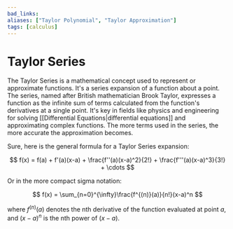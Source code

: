 ```yaml
---
bad_links: 
aliases: ["Taylor Polynomial", "Taylor Approximation"]
tags: [calculus]
---
```

# Taylor Series

The Taylor Series is a mathematical concept used to represent or approximate functions. It's a series expansion of a function about a point. The series, named after British mathematician Brook Taylor, expresses a function as the infinite sum of terms calculated from the function's derivatives at a single point. It's key in fields like physics and engineering for solving [[Differential Equations|differential equations]] and approximating complex functions. The more terms used in the series, the more accurate the approximation becomes.

Sure, here is the general formula for a Taylor Series expansion:

$$
f(x) = f(a) + f'(a)(x-a) + \frac{f''(a)(x-a)^2}{2!} + \frac{f'''(a)(x-a)^3}{3!} + \cdots
$$

Or in the more compact sigma notation:

$$
f(x) = \sum_{n=0}^{\infty}\frac{f^{(n)}(a)}{n!}(x-a)^n
$$

where $f^{(n)}(a)$ denotes the nth derivative of the function evaluated at point $a$, and $(x-a)^n$ is the nth power of $(x - a)$.